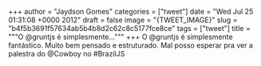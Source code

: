 
+++
author = "Jaydson Gomes"
categories = ["tweet"]
date = "Wed Jul 25 01:31:08 +0000 2012"
draft = false
image = "{TWEET_IMAGE}"
slug = "b4f5b3691f57634ab5b4b8d2c62c8c5177fce8ce"
tags = ["tweet"]
title = """O @gruntjs é simplesmente..."""
+++
O @gruntjs é simplesmente fantástico. Muito bem pensado e estruturado. Mal posso esperar pra ver a palestra do @Cowboy no #BrazilJS

